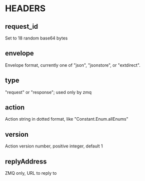 # HEADERS

## request\_id

Set to 18 random base64 bytes

## envelope

Envelope format, currently one of "json", "jsonstore", or "extdirect".

## type

"request" or "response"; used only by zmq

## action

Action string in dotted format, like "Constant.Enum.allEnums"

## version

Action version number, positive integer, default 1

## replyAddress

ZMQ only, URL to reply to
